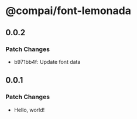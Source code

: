 # @compai/font-lemonada

## 0.0.2

### Patch Changes

- b971bb4f: Update font data

## 0.0.1

### Patch Changes

- Hello, world!
